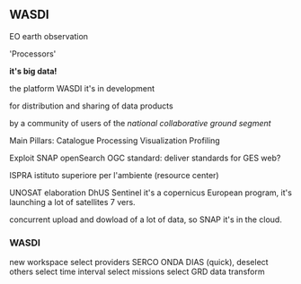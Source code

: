 ## WASDI

EO earth observation

'Processors'

**it's big data!**


the platform WASDI it's in development

for distribution and sharing of data products

by a community of users of the *national collaborative ground segment*

Main Pillars:
Catalogue Processing Visualization Profiling


Exploit
SNAP
openSearch
OGC standard: deliver standards for GES web?


ISPRA istituto superiore per l'ambiente (resource center)

UNOSAT elaboration
DhUS
Sentinel it's a copernicus European program, it's launching a lot of satellites 7 vers.

concurrent upload and dowload of a lot of data, so SNAP it's in the cloud.

### WASDI

new workspace
select providers SERCO ONDA DIAS (quick), deselect others
select time interval
select missions
select GRD data transform
